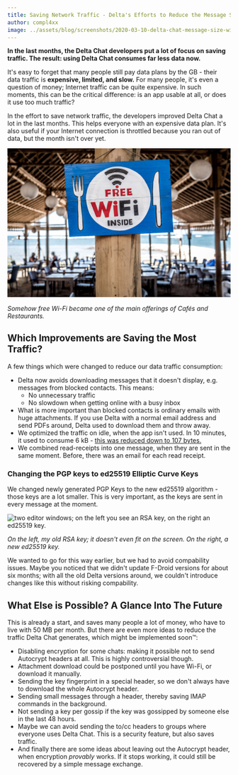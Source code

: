 ```yaml
---
title: Saving Network Traffic - Delta's Efforts to Reduce the Message Size
author: compl4xx
image: ../assets/blog/screenshots/2020-03-10-delta-chat-message-size-wifi-charger.jpg
---
```


**In the last months, the Delta Chat developers put a lot of focus on saving
traffic. The result: using Delta Chat consumes far less data now.**

It's easy to forget that many people still pay data plans by the GB - their
data traffic is **expensive, limited, and slow.** For many people, it's even a
question of money; Internet traffic can be quite expensive. In such moments,
this can be the critical difference: is an app usable at all, or does it use
too much traffic?

In the effort to save network traffic, the developers improved Delta Chat a lot
in the last months. This helps everyone with an expensive data plan. It's also
useful if your Internet connection is throttled because you ran out of data,
but the month isn't over yet. 

![A "free Wi-Fi inside" sign at a restaurant.](../assets/blog/screenshots/2020-03-10-delta-chat-message-size-wifi-charger.jpg)

*Somehow free Wi-Fi became one of the main offerings of Cafés and Restaurants.*

## Which Improvements are Saving the Most Traffic?

A few things which were changed to reduce our data traffic consumption:

- Delta now avoids downloading messages that it doesn't display, e.g. messages
  from blocked contacts. This means:
  - No unnecessary traffic
  - No slowdown when getting online with a busy inbox
- What is more important than blocked contacts is ordinary emails with huge
  attachments. If you use Delta with a normal email address and send PDFs
  around, Delta used to download them and throw away.
- We optimized the traffic on idle, when the app isn't used. In 10 minutes, it
  used to consume 6 kB - [this was reduced down to 107 bytes.](https://github.com/deltachat/deltachat-core-rust/issues/506)
- We combined read-receipts into one message, when they are sent in the same
  moment. Before, there was an email for each read receipt.

### Changing the PGP keys to ed25519 Elliptic Curve Keys

We changed newly generated PGP Keys to the new ed25519 algorithm - those keys
are a lot smaller. This is very important, as the keys are sent in every
message at the moment.

![two editor windows; on the left you see an RSA key, on the right an ed25519
key.](../assets/blog/screenshots/2020-03-10-delta-chat-ed25519-key-size-comparison.png)

*On the left, my old RSA key; it doesn't even fit on the screen. On the right,
a new ed25519 key.*

We wanted to go for this way earlier, but we had to avoid compability issues.
Maybe you noticed that we didn't update F-Droid versions for about six months;
with all the old Delta versions around, we couldn't introduce changes like
this without risking compability.

## What Else is Possible? A Glance Into The Future

This is already a start, and saves many people a lot of money, who have to live
with 50 MB per month. But there are even more ideas to reduce the traffic
Delta Chat generates, which might be implemented soon™:

- Disabling encryption for some chats: making it possible not to send Autocrypt
  headers at all. This is highly controversial though.
- Attachment download could be postponed until you have Wi-Fi, or download it
  manually.
- Sending the key fingerprint in a special header, so we don't always have to
  download the whole Autocrypt header.
- Sending small messages through a header, thereby saving IMAP commands in the
  background.
- Not sending a key per gossip if the key was gossipped by someone else in the
  last 48 hours.
- Maybe we can avoid sending the to/cc headers to groups where everyone uses
  Delta Chat. This is a security feature, but also saves traffic.
- And finally there are some ideas about leaving out the Autocrypt header,
  when encryption *provably* works. If it stops working, it could still be
  recovered by a simple message exchange.
